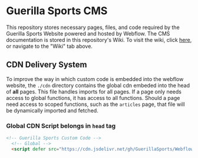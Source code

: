 # Guerilla Sports CMS

This repository stores necessary pages, files, and code required by the Guerilla Sports Website powered and hosted by Webflow. The CMS documentation is stored in this repository's Wiki. To visit the wiki, click [here](https://github.com/GuerillaSports/Webflow-CMS/wiki), or navigate to the "Wiki" tab above.

## CDN Delivery System

To improve the way in which custom code is embedded into the webflow website, the `./cdn` directory contains the global cdn embeded into the head of **all** pages. This file handles imports for all pages. If a page only needs access to global functions, it has access to all functions. Should a page need access to scoped functions, such as the `articles` page, that file will be dynamically imported and fetched.

### Global CDN Script belongs in `head` tag

```html
<!-- Guerilla Sports Custom Code -->
  <!-- Global -->
  <script defer src="https://cdn.jsdelivr.net/gh/GuerillaSports/Webflow-CMS@main/cdn/index.js"></script>
```
